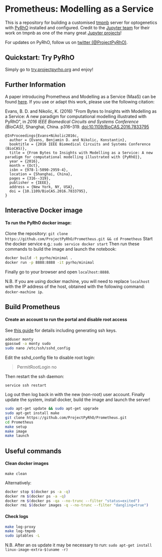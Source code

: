 Prometheus: Modelling as a Service
==================================

This is a repository for building a customised [tmpnb](https://github.com/jupyter/tmpnb) server for optogenetics with [PyRhO](https://github.com/ProjectPyRhO/PyRhO) installed and configured. Credit to the [Jupyter team](https://github.com/orgs/jupyter/people) for their work on tmpnb as one of the many great [Jupyter projects](https://github.com/jupyter)!

For updates on PyRhO, follow us on [twitter (@ProjectPyRhO)](https://twitter.com/ProjectPyRhO).

Quickstart: Try PyRhO
---------------------

Simply go to [try.projectpyrho.org](http://try.projectpyrho.org) and enjoy!

Further Information
-------------------

A paper introducing Prometheus and Modelling as a Service (MaaS) can be found [here](https://dx.doi.org/10.1109/BioCAS.2016.7833795). If you use or adapt this work, please use the following citation:

Evans, B. D. and Nikolic, K. (2016) "From Bytes to Insights with Modelling as a Service: A new paradigm for computational modelling illustrated with PyRhO”, in *2016 IEEE Biomedical Circuits and Systems Conference (BioCAS)*, Shanghai, China. p316–319. [doi:10.1109/BioCAS.2016.7833795](https://dx.doi.org/10.1109/BioCAS.2016.7833795)

```
@InProceedings{Evans+Nikolic2016c,
  author = {Evans, Benjamin D. and Nikolic, Konstantin},
  booktitle = {2016 IEEE Biomedical Circuits and Systems Conference (BioCAS)}, 
  title = {From Bytes to Insights with Modelling as a Service: A new paradigm for computational modelling illustrated with {PyRhO}},
  year = {2016},
  month = {Oct},
  isbn = {978-1-5090-2959-4},
  location = {Shanghai, China},
  pages = {316--319},
  publisher = {IEEE},
  address = {New York, NY, USA},
  doi = {10.1109/BioCAS.2016.7833795}, 
}
```

Interactive Docker image
------------------------

#### To run the PyRhO docker image:

Clone the repository: `git clone https://github.com/ProjectPyRhO/Prometheus.git && cd Prometheus`
Start the docker service e.g.: `sudo service docker start`
Then run these commands to build the image and launch the notebook:

```bash
docker build -t pyrho/minimal .
docker run -p 8888:8888 -it pyrho/minimal
```

Finally go to your browser and open `localhost:8888`.

N.B. If you are using docker machine, you will need to replace `localhost` with the IP address of the host, obtained with the following command: `docker-machine ip`.

Build Prometheus
----------------

#### Create an account to run the portal and disable root access
See [this guide](https://www.digitalocean.com/community/tutorials/initial-server-setup-with-ubuntu-14-04) for details including generating ssh keys.

```bash
adduser monty
gpasswd -a monty sudo
sudo nano /etc/ssh/sshd_config
```

Edit the sshd_config file to disable root login:
> PermitRootLogin no

Then restart the ssh daemon:

`service ssh restart`

Log out then log back in with the new (non-root) user account.
Finally update the system, install docker, build the image and launch the server!

```bash
sudo apt-get update && sudo apt-get upgrade
sudo apt-get install make
git clone https://github.com/ProjectPyRhO/Prometheus.git
cd Prometheus
make setup
make image
make launch
```

Useful commands
---------------

#### Clean docker images

`make clean`

Alternatively:

```bash
docker stop $(docker ps -a -q)
docker rm $(docker ps -a -q)
docker rm $(docker ps -qa --no-trunc --filter "status=exited")
docker rmi $(docker images -q --no-trunc --filter "dangling=true")
```

#### Check logs

```bash
make log-proxy
make log-tmpnb
sudo iptables -L
```

N.B. After an os update it may be necessary to run:
`sudo apt-get install linux-image-extra-$(uname -r)`
